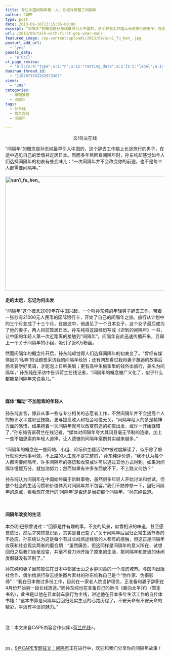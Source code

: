 ```yaml
---
title: 专访中国间隔年第一人：你或许想错了间隔年
author: CAPE
type: post
date: 2013-09-16T13:15:36+00:00
excerpt: “间隔年”的概念是孙东纯最早引入中国的，这个辞去工作踏上长途旅行的男子，在途中遇见自己的爱情并定居日本。然而多年后回看间隔年时，孙东纯却感觉如今人们选择间隔年的初衷有些变味儿：“一次间隔年并不会改变你的前途，也不是每个人都需要间隔年。”
url: /2013/09/talk-with-first-gap-year-man/
featured_image: /wp-content/uploads/2013/09/sun1_fu_ben_.jpg
posturl_add_url:
  - 'yes'
panels_data:
  - 'a:0:{}'
st_page_review:
  - 'a:5:{s:4:"type";s:1:"n";s:12:"ratting_data";a:2:{s:5:"label";a:1:{i:0;s:0:"";}s:5:"score";a:1:{i:0;s:1:"0";}}s:7:"postion";s:2:"tl";s:5:"title";s:0:"";s:11:"score_label";s:0:"";}'
duoshuo_thread_id:
  - "1167873763232973367"
views:
  - "398"
categories:
  - 编辑推荐
  - 间隔年
tags:
  - 孙东纯
  - 荷兰在线
  - 间隔年

---
```

<p style="text-align: center;">
  文/荷兰在线
</p>

“间隔年”的概念是孙东纯最早引入中国的，这个辞去工作踏上长途旅行的男子，在途中遇见自己的爱情并定居日本。然而多年后回看间隔年时，孙东纯却感觉如今人们选择间隔年的初衷有些变味儿：“一次间隔年并不会改变你的前途，也不是每个人都需要间隔年。”

#### [<img class="alignnone size-full wp-image-7618" alt="sun1_fu_ben_" src="http://hicape.com/wp-content/uploads/2013/09/sun1_fu_ben_.jpg" width="640" height="360" srcset="http://hicape.com/wp-content/uploads/2013/09/sun1_fu_ben_.jpg 640w, http://hicape.com/wp-content/uploads/2013/09/sun1_fu_ben_-300x168.jpg 300w" sizes="(max-width: 640px) 100vw, 640px" />][1]  
**走的太远，忘记为何出发**

“间隔年”这个概念2009年在中国兴起。一个叫孙东纯的年轻男子辞去工作，带着一张存有21000元人民币的国际银行卡，开始了自己的间隔年之旅。旅行从计划中的三个月变成了十三个月，在旅途中，他遇见了一个日本女子，这个女子最后成为了他的妻子，两人目前暂居日本。孙东纯将这段经历写成《迟到的间隔年》一书，让中国的年轻人第一次近距离的接触到“间隔年”。间隔年自此迅速传播开来，豆瓣上一个关于间隔年的小组，吸引了近8万粉丝。

然而间隔年的概念传开后，孙东纯却觉得人们选择间隔年的初衷变了。“曾经有媒体因为‘私奔’的话题想采访我的间隔年经历；还有网友看过我和妻子邂逅的故事后扬言要学好英语，才能泡上日韩美眉；更有高中生偷家里的钱外出旅行，美名为间隔年，” 孙东纯在采访中告诉荷兰在线记者，“间隔年的概念被广义化了，似乎什么都能拿间隔年来说事儿。”

&nbsp;

#### **媒体“煽动”不加思索的年轻人**

孙东纯直言，除非从事一些与专业相关的志愿者工作，不然间隔年并不会提高个人的知识水平或职业技能，更与提高收入和社会地位无关。“间隔年给人的多是精神方面的感悟，如果抱着一次间隔年就可以改变前途的初衷出发，或许一开始就错了，”孙东纯告诉荷兰在线记者，“媒体对间隔年夸大其词且毫无节制的渲染，加上一些不加思索的年轻人追捧，让人遗憾的间隔年案例其实越来越多。”

“间隔年的概念在一些网站、小组、论坛和主题活动中被过度解读了，似乎除了旅行就别无他事可做，不上路的人生就不是完整的，” 孙东纯评价道，“我不认为每个人都需要间隔年，许多间隔年的感悟和收获或许可以通过其他方式得到。如果对间隔年憧憬万分，就加油努力；然而如果有许多东西放不下，不上路又何妨？”

孙东纯认为间隔年在中国始终属于新鲜事物，虽然很多年轻人开始讨论和尝试，但整个社会的生活习惯和价值体系对间隔年并不包容。”我们不妨停顿一下，回归间隔年的原点，看看现在流行的‘间隔年’是否还是当初那个间隔年，“孙东纯说道。

&nbsp;

#### **间隔年改变的生活**

本杰明·巴顿曾说过：“回家是件有趣的事，不变的风景，似曾相识的味道，甚至感觉依旧，然后才突然意识到，其实是自己变了。”关于间隔年后回归正常生活节奏的不适应，孙东纯认为这是每个有过长线旅途经验的人都有的感触，但这正是间隔年收获和社会现实两者的磨合期：“虽然痛苦，但这同样是间隔年的意义所在，试想回归之后我们丝毫没变，并毫不费力地开始了原来的生活，那间隔年和普通的休闲度假就没有区别了。”

孙东纯和妻子目前暂住在日本中部富士山之乡静冈县的一个海滨城市。与国内出版社合作、偶尔给旅行杂志提供图片素材的孙东纯称自己是个“伪作家、伪摄影师”：“我在日本做过多份工作，目前在一家老人院当护理员，正准备和妻子辞职在4月份开始另一段长线旅途。”而孙东纯也在准备自己的新书《面向太平洋》（暂定书名），此书是以他在日本骑车旅行为主线，讲述他在日本多年生活工作的自传体书籍：“这本书算是间隔年后回归现实生活的心路历程了，不安天命有不安天命的精彩，平淡有平淡的魅力。”

&nbsp;

注：本文来自CAPE内容合作伙伴<<a href="https://helanonline.cn/" target="_blank">荷兰在线</a>>。

&nbsp;

ps，<a title="9月CAPE专题征文：间隔年" href="http://hicape.com/2013/09/gap-year/" target="_blank">9月CAPE专题征文：间隔年</a>正在进行中，欢迎和我们分享你的间隔年故事！

&nbsp;

 [1]: http://hicape.com/wp-content/uploads/2013/09/sun1_fu_ben_.jpg